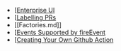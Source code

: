 - [[Enterprise UI](../random/Enterprise%20UI.md)
- [[Labelling PRs](Labelling%20PRs.md)
- [[Factories.md]]
- [[Events Supported by fireEvent](Events%20Supported%20by%20fireEvent.md)
- [[Creating Your Own Github Action](Creating%20Your%20Own%20Github%20Action.md)
